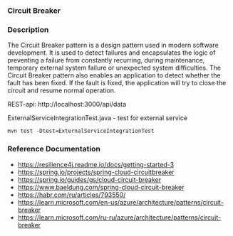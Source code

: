 ### Circuit Breaker


### Description
The Circuit Breaker pattern is a design pattern used in modern software development. It is used to detect failures and encapsulates the logic of preventing a failure from constantly recurring, during maintenance, temporary external system failure or unexpected system difficulties. The Circuit Breaker pattern also enables an application to detect whether the fault has been fixed. If the fault is fixed, the application will try to close the circuit and resume normal operation.


REST-api: http://localhost:3000/api/data

ExternalServiceIntegrationTest.java - test for external service
```shell
mvn test -Dtest=ExternalServiceIntegrationTest
```

### Reference Documentation
- https://resilience4j.readme.io/docs/getting-started-3
- https://spring.io/projects/spring-cloud-circuitbreaker
- https://spring.io/guides/gs/cloud-circuit-breaker
- https://www.baeldung.com/spring-cloud-circuit-breaker
- https://habr.com/ru/articles/793550/
- https://learn.microsoft.com/en-us/azure/architecture/patterns/circuit-breaker
- https://learn.microsoft.com/ru-ru/azure/architecture/patterns/circuit-breaker
